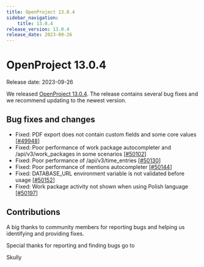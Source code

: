 ```yaml
---
title: OpenProject 13.0.4
sidebar_navigation:
    title: 13.0.4
release_version: 13.0.4
release_date: 2023-09-26
---
```


# OpenProject 13.0.4

Release date: 2023-09-26

We released [OpenProject 13.0.4](https://community.openproject.org/versions/1902).
The release contains several bug fixes and we recommend updating to the newest version.

<!--more-->
## Bug fixes and changes

- Fixed: PDF export does not contain custom fields and some core values \[[#49948](https://community.openproject.org/wp/49948)\]
- Fixed: Poor performance of work package autocompleter and /api/v3/work_packages in some scenarios \[[#50102](https://community.openproject.org/wp/50102)\]
- Fixed: Poor performance of /api/v3/time_entries \[[#50130](https://community.openproject.org/wp/50130)\]
- Fixed: Poor performance of mentions autocompleter \[[#50144](https://community.openproject.org/wp/50144)\]
- Fixed: DATABASE_URL environment variable is not validated before usage \[[#50152](https://community.openproject.org/wp/50152)\]
- Fixed: Work package activity not shown when using Polish language \[[#50197](https://community.openproject.org/wp/50197)\]

## Contributions

A big thanks to community members for reporting bugs and helping us identifying and providing fixes.

Special thanks for reporting and finding bugs go to

Skully ‎
